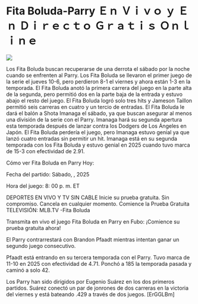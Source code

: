 # Fita Boluda-Parry Ｅｎ Ｖｉｖｏ ｙ Ｅｎ Ｄｉｒｅｃｔｏ Ｇｒａｔｉｓ Ｏｎｌｉｎｅ  
  
  
[![](https://i.imgur.com/qSNzIqt.png)](https://movie.rssnews.media/lLOCfZGdR.php)  
  
Los Fita Boluda buscan recuperarse de una derrota el sábado por la noche cuando se enfrenten al Parry. Los Fita Boluda se llevaron el primer juego de la serie el jueves 10-6, pero perdieron 8-1 el viernes y ahora están 1-3 en la temporada. El Fita Boluda anotó la primera carrera del juego en la parte alta de la segunda, pero permitió dos en la parte baja de la entrada y estuvo abajo el resto del juego. El Fita Boluda logró solo tres hits y Jameson Taillon permitió seis carreras en cuatro y un tercio de entradas. El Fita Boluda le dará el balón a Shota Imanaga el sábado, ya que buscan asegurar al menos una división de la serie con el Parry. Imanaga hará su segunda apertura esta temporada después de lanzar contra los Dodgers de Los Ángeles en Japón. El Fita Boluda perdería el juego, pero Imanaga estuvo genial ya que lanzó cuatro entradas sin permitir un hit. Imanaga está en su segunda temporada con los Fita Boluda y estuvo genial en 2025 cuando tuvo marca de 15-3 con efectividad de 2.91.

Cómo ver Fita Boluda en Parry Hoy:

Fecha del partido: Sábado, , 2025

Hora del juego: 8: 00 p. m. ET

DEPORTES EN VIVO Y TV SIN CABLE
Inicie su prueba gratuita. Sin compromiso. Cancela en cualquier momento.
Comience la Prueba Gratuita
TELEVISIÓN: MLB.TV -Fita Boluda

Transmita en vivo el juego Fita Boluda en Parry en Fubo: ¡Comience su prueba gratuita ahora! 

El Parry contrarrestará con Brandon Pfaadt mientras intentan ganar un segundo juego consecutivo.

Pfaadt está entrando en su tercera temporada con el Parry. Tuvo marca de 11-10 en 2025 con efectividad de 4.71. Ponchó a 185 la temporada pasada y caminó a solo 42.

Los Parry han sido dirigidos por Eugenio Suárez en los dos primeros partidos. Suárez conectó un par de jonrones de dos carreras en la victoria del viernes y está bateando .429 a través de dos juegos. [ErGGLBm]